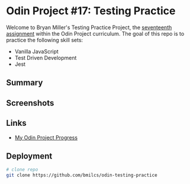 # Odin Project #17: Testing Practice

Welcome to Bryan Miller's Testing Practice Project, the [seventeenth assignment](https://www.theodinproject.com/lessons/node-path-javascript-testing-practice) within the Odin Project curriculum. The goal of this repo is to practice the following skill sets:

- Vanilla JavaScript
- Test Driven Development
- Jest

## Summary

## Screenshots

## Links

- [My Odin Project Progress](https://github.com/bmilcs/odin-project)

## Deployment

```sh
# clone repo
git clone https://github.com/bmilcs/odin-testing-practice
```
